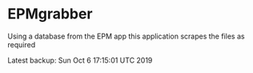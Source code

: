 # EPMgrabber
Using a database from the EPM app this application scrapes the files as required


Latest backup: Sun Oct 6 17:15:01 UTC 2019
